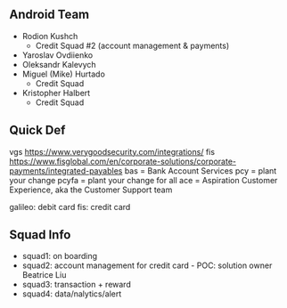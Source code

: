 ## Android Team

- Rodion Kushch
  - Credit Squad #2 (account management & payments)
- Yaroslav Ovdiienko
- Oleksandr Kalevych
- Miguel (Mike) Hurtado
  - Credit Squad
- Kristopher Halbert
  - Credit Squad  

## Quick Def
vgs https://www.verygoodsecurity.com/integrations/
fis https://www.fisglobal.com/en/corporate-solutions/corporate-payments/integrated-payables
bas = Bank Account Services
pcy = plant your change
pcyfa = plant your change for all
ace = Aspiration Customer Experience, aka the Customer Support team

galileo: debit card
fis: credit card

## Squad Info
- squad1: on boarding
- squad2: account management for credit card - POC: solution owner Beatrice Liu
- squad3: transaction + reward
- squad4: data/nalytics/alert 